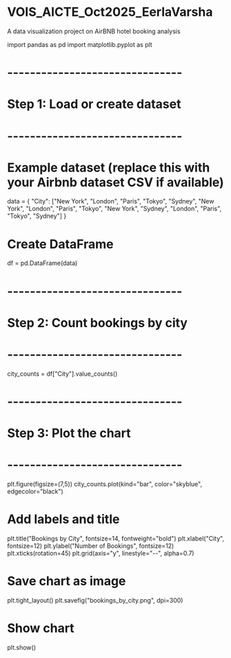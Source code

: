 # VOIS_AICTE_Oct2025_EerlaVarsha
A data visualization project on AirBNB hotel booking analysis


import pandas as pd
import matplotlib.pyplot as plt

# -------------------------------
# Step 1: Load or create dataset
# -------------------------------
# Example dataset (replace this with your Airbnb dataset CSV if available)
data = {
    "City": ["New York", "London", "Paris", "Tokyo", "Sydney",
             "New York", "London", "Paris", "Tokyo", "New York",
             "Sydney", "London", "Paris", "Tokyo", "Sydney"]
}

# Create DataFrame
df = pd.DataFrame(data)

# -------------------------------
# Step 2: Count bookings by city
# -------------------------------
city_counts = df["City"].value_counts()

# -------------------------------
# Step 3: Plot the chart
# -------------------------------
plt.figure(figsize=(7,5))
city_counts.plot(kind="bar", color="skyblue", edgecolor="black")

# Add labels and title
plt.title("Bookings by City", fontsize=14, fontweight="bold")
plt.xlabel("City", fontsize=12)
plt.ylabel("Number of Bookings", fontsize=12)
plt.xticks(rotation=45)
plt.grid(axis="y", linestyle="--", alpha=0.7)

# Save chart as image
plt.tight_layout()
plt.savefig("bookings_by_city.png", dpi=300)

# Show chart
plt.show()
